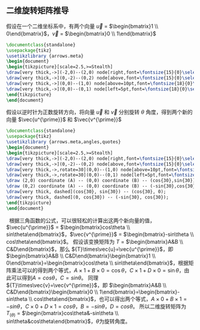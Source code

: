 ## 二维旋转矩阵推导
假设在一个二维坐标系中，有两个向量 $\vec{u}$ = $\begin{bmatrix}1 \\ 0\end{bmatrix}$，$\vec{v}$ = $\begin{bmatrix}0 \\ 1\end{bmatrix}$
&nbsp;
```latex {cmd=true hide}
\documentclass{standalone}
\usepackage{tikz}
\usetikzlibrary {arrows.meta}
\begin{document}
\begin{tikzpicture}[scale=2.5,>=Stealth]
\draw[very thick,->](-2,0)--(2,0) node[right,font=\fontsize{15}{0}\selectfont]{x};
\draw[very thick,->](0,-2)--(0,2) node[above,font=\fontsize{15}{0}\selectfont]{y};
\draw[very thick,->](0,0)--(1,0) node[above=10pt,font=\fontsize{18}{0}\selectfont]{$\vec{u}$};
\draw[very thick,->](0,0)--(0,1) node[left=5pt,font=\fontsize{18}{0}\selectfont]{$\vec{v}$};
\end{tikzpicture}
\end{document}
```
假设以逆时针为正数旋转方向，将向量 $\vec{u}$ 和 $\vec{v}$ 分别旋转 $\theta$ 角度，得到两个新的向量 $\vec{u^{\prime}}$ 和 $\vec{v^{\prime}}$
&nbsp;
```latex {cmd=true hide}
\documentclass{standalone}
\usepackage{tikz}
\usetikzlibrary {arrows.meta,angles,quotes}
\begin{document}
\begin{tikzpicture}[scale=2.5,>=Stealth]
\draw[very thick,->](-2,0)--(2,0) node[right,font=\fontsize{15}{0}\selectfont]{x};
\draw[very thick,->](0,-2)--(0,2) node[above,font=\fontsize{15}{0}\selectfont]{y};
\draw[very thick,->,rotate=30](0,0)--(1,0) node[above=10pt,font=\fontsize{18}{0}\selectfont]{$\vec{u^{\prime}}$};
\draw[very thick,->,rotate=30](0,0)--(0,1) node[left=5pt,font=\fontsize{18}{0}\selectfont]{$\vec{v^{\prime}}$};
\draw (2,0) coordinate (A) -- (0,0) coordinate (B) -- (cos{30},sin{30}) coordinate (C) pic[draw, very thick,angle radius=9mm,"$\theta$",font=\fontsize{12}{0}\selectfont]{angle};
\draw (0,2) coordinate (A) -- (0,0) coordinate (B) -- (-sin{30},cos{30}) coordinate (C) pic[draw, very thick,angle radius=9mm,"$\theta$",font=\fontsize{12}{0}\selectfont]{angle};
\draw[very thick, dashed](cos{30}, sin{30}) -- (cos{30}, 0);
\draw[very thick, dashed](0, cos{30}) -- (-sin{30}, cos{30});
\end{tikzpicture}
\end{document}
```
&nbsp;
根据三角函数的公式，可以很轻松的计算出这两个新向量的值，$\vec{u^{\prime}}$ = $\begin{bmatrix}cos\theta \\ sin\theta\end{bmatrix}$，$\vec{v^{\prime}}$ = $\begin{bmatrix}-sin\theta \\ cos\theta\end{bmatrix}$。
假设该变换矩阵为 ${T}$ =  $\begin{bmatrix}A&B \\ C&D\end{bmatrix}$，那么 ${T}\times\vec{u}=\vec{u^{\prime}}$，即 $\begin{bmatrix}A&B \\ C&D\end{bmatrix}\begin{bmatrix}1 \\ 0\end{bmatrix}=\begin{bmatrix}cos\theta \\ sin\theta\end{bmatrix}$，根据矩阵乘法可以的得到两个等式，$A\times1+B\times0=\cos\theta$，$C\times1+D\times0=\sin\theta$，由此可以得到$A=cos\theta$，$C=sin\theta$。
同理 ${T}\times\vec{v}=\vec{v^{\prime}}$，即 $\begin{bmatrix}A&B \\ C&D\end{bmatrix}\begin{bmatrix}0 \\ 1\end{bmatrix}=\begin{bmatrix}-sin\theta \\ cos\theta\end{bmatrix}$，也可以得出两个等式，$A\times0+B\times1=-sin\theta$，$C\times0+D\times1=cos\theta$，$B=-sin\theta$，$D=cos\theta$。
所以二维旋转矩阵为 $T_{(\theta)}$ = $\begin{bmatrix}cos\theta&-sin\theta \\ sin\theta&cos\theta\end{bmatrix}$，$\theta$为旋转角度。